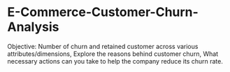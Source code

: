 # E-Commerce-Customer-Churn-Analysis
Objective:
Number of churn and retained customer across various attributes/dimensions, 
Explore the reasons behind customer churn, 
What necessary actions can you take to help the company reduce its churn rate.
